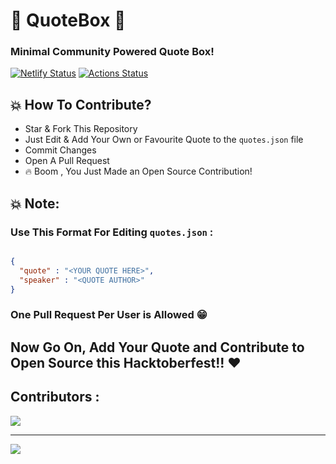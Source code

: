 # 📣 QuoteBox 🚀

### Minimal Community Powered Quote Box!

[![Netlify Status](https://api.netlify.com/api/v1/badges/683a77b6-9500-4b04-a30c-57ab5fef13f9/deploy-status)](https://app.netlify.com/sites/quotebox/deploys)
[![Actions Status](https://github.com/bauripalash/quotebox/workflows/Node%20CI/badge.svg)](https://github.com/bauripalash/quotebox/actions)

## 💥 How To Contribute? 

* Star & Fork This Repository
* Just Edit & Add Your Own or Favourite Quote to the `quotes.json` file
* Commit Changes
* Open A Pull Request
* 🔥 Boom , You Just Made an Open Source Contribution!

## 💥 Note: 
### Use This Format For Editing `quotes.json` : 

```json

{
  "quote" : "<YOUR QUOTE HERE>",
  "speaker" : "<QUOTE AUTHOR>"
}

```

### One Pull Request Per User is Allowed 😁


## Now Go On, Add Your Quote and Contribute to Open Source this Hacktoberfest!! ♥️

## Contributors : 

[![](https://contributors-img.firebaseapp.com/image?repo=bauripalash/quotebox)](https://github.com/bauripalash/quotebox/graphs/contributors)

---

![](https://i.ibb.co/HpJmSHZ/Adobe-Post-20191011-1254400-9197986734279828.png)
